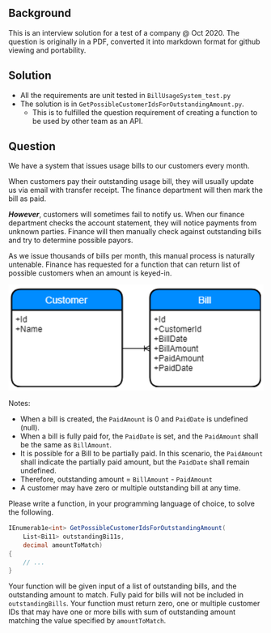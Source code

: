 ## Background
This is an interview solution for a test of a company @ Oct 2020. The question is originally in a PDF, converted it into markdown format for github viewing and portability.


## Solution
- All the requirements are unit tested in `BillUsageSystem_test.py`
- The solution is in `GetPossibleCustomerIdsForOutstandingAmount.py`. 
    - This is to fulfilled the question requirement of creating a function to be used by other team as an API.


## Question
We have a system that issues usage bills to our customers every month.

When customers pay their outstanding usage bill, they will usually update us via email with 
transfer receipt. The finance department will then mark the bill as paid.

**_However_**, customers will sometimes fail to notify us. When our finance department checks 
the account statement, they will notice payments from unknown parties. Finance will then 
manually check against outstanding bills and try to determine possible payors.

As we issue thousands of bills per month, this manual process is naturally untenable. 
Finance has requested for a function that can return list of possible customers when an 
amount is keyed-in.

![uml diagram](readme-pic/uml-diagram.png)

Notes:
- When a bill is created, the `PaidAmount` is 0 and `PaidDate` is undefined (null).
- When a bill is fully paid for, the `PaidDate` is set, and the `PaidAmount` shall be the same as `BillAmount`.
- It is possible for a Bill to be partially paid. In this scenario, the `PaidAmount` shall indicate the partially paid amount, but the `PaidDate` shall remain undefined.
- Therefore, outstanding amount = `BillAmount` - `PaidAmount`
- A customer may have zero or multiple outstanding bill at any time.


Please write a function, in your programming language of choice, to solve the following.


```c#
IEnumerab1e<int> GetPossibleCustomerIdsForOutstandingAmount(
    List<Bi11> outstandingBi11s,
    decimal amountToMatch)
{
    // ...
}
```

Your function will be given input of a list of outstanding bills, and the outstanding amount to match. Fully paid for bills will not be included in `outstandingBills`. Your function must return zero, one or multiple customer IDs that may have one or more bills with sum of outstanding amount matching the value specified by `amountToMatch`.
